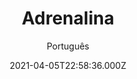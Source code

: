 ---
id: 'f0e0ccd6-3cba-47e8-8cb3-7f2ba7c716a2'
type: 'movie' # Filme, Série, Anime
title: "Adrenalina"
synopsis: ["Chev Chelios (Jason Statham) é um assassino profissional que deseja deixar o ramo de trabalho. Porém ele é envenenado com uma toxina chamada “Beijing Cocktail”, que afeta a glândula supra-renal. Esta glândula cuida da produção de adrenalina no organismo, com a toxina forçando a diminuição constante dos batimentos cardíacos até sua parada total. Com pouco tempo de vida, Chev decide partir atrás de vingança.",
]
originalTitle: "Crank"
date: '2021-04-05T22:58:36.000Z'
update: '2021-04-05T22:58:36.000Z'
releaseDate: '2006-08-31T03:00:00.000Z'
imdb:
  rating: '6.9' # 8.5
  id: '' # tt0470752
duration: '1h 28m'
trailer:
  urls: [
    '8rvYrVTnSWw',
  ]
tags: ['720p', '1080p', '720p']
genre: ['Ação', 'Crime'] #
quality: 'BluRay 720p | 1080p' # BluRay, WEB-DL, HDTV, WEB-DL4K, WEB-DLe
format: 'Mkv | Mp4' # MKV, MP4, TS
audio: 'Português, Inglês' # Dublado, Legendado, Dual Audio, Dub & Leg
subtitle: 'Português' # Português, inglês,
size: '735 MB | 972 MB | 1.44 GB' # 4.8 GB
audioQuality: 10
videoQuality: 10
directors: []
#  - name: 'Lana Wachowski'
#    image: ''
#  - name: 'Lilly Wachowski'
#    image: ''
cast: []
#  - name: 'Keanu Reeves'
#    image: ''
#    characterName: 'Neo'
writers: []
#  - name: ''
#    image: ''
maturityRating:
  age: '' # L , 10, 12, 14, 16, 18
  topics: [''] # Violence, Illegal drugs, Inappropriate Language, Legal Drugs, Sexual Content, Extreme Violence
###########################################
download:
  
  - url: 'magnet:?xt=urn:btih:c82330b6bbe2c108e51678baca60e4f098e821b1&dn=Adrenalina%20%28720p%29'
    resolution: '720p' # 720p, 1080p, 4K,
    audio: 'Dual Áudio' # Dublado, Legendado, Dual Audio
    size: '' # 4.8 GB
    quality: '' # BluRay, WEB-DL
    format: '' # MKV
  - url: 'magnet:?xt=urn:btih:408dbabfbd00d49fb176e8485937690774f26650&dn=Adrenalina%20%281080p%29'
    resolution: '1080p' # 720p, 1080p, 4K,
    audio: 'Dual Áudio' # Dublado, Legendado, Dual Audio
    size: '' # 4.8 GB
    quality: '' # BluRay, WEB-DL
    format: '' # MKV
  - url: 'magnet:?xt=urn:btih:b2d8f90c9701bea5f6b3d98564b87250a203eba5&dn=Adrenalina%20%282006%29%20BDRip%20720p%20dublado'
    resolution: '720p' # 720p, 1080p, 4K,
    audio: 'Dublado' # Dublado, Legendado, Dual Audio
    size: '' # 4.8 GB
    quality: '' # BluRay, WEB-DL
    format: '' # MKV
images:
  cover: '/assets/movies/adrenalina.jpg'
  background: '/assets/movies/'
---